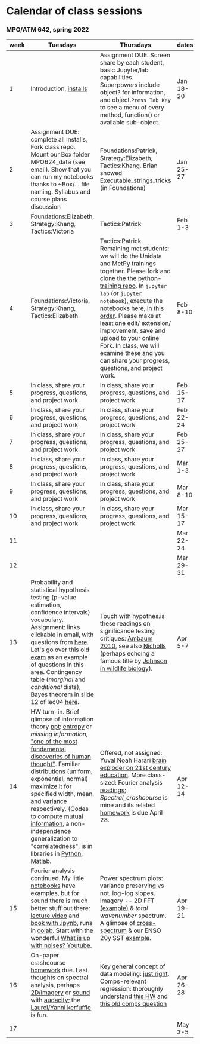 # Calendar of class sessions 
### MPO/ATM 642, spring 2022

week | Tuesdays | Thursdays | dates
-----|----------|-----------|------
1 | Introduction, [installs](https://github.com/MPOcanes/MPO624_2022/blob/main/README.md) | Assignment DUE: Screen share by each student, basic Jupyter/lab capabilities. Superpowers include object? for information, and object.`Press Tab Key` to see a menu of every method, function() or available sub-object. | Jan 18-20
2 |Assignment DUE: complete all installs, Fork class repo. Mount our Box folder MPO624_data (see email). Show that you can run my notebooks thanks to ~Box/... file naming. Syllabus and course plans discussion |Foundations:Patrick, Strategy:Elizabeth, Tactics:Khang. Brian showed Executable_strings_tricks (in Foundations) | Jan 25-27
3 |Foundations:Elizabeth, Strategy:Khang, Tactics:Victoria  | Tactics:Patrick  | Feb 1-3
4 |Foundations:Victoria, Strategy:Khang, Tactics:Elizabeth  | Tactics:Patrick. Remaining met students: we will do the Unidata and MetPy trainings together. Please fork and clone the [the python-training repo](https://github.com/Unidata/python-training). In `jupyter lab` (or `jupyter notebook`), execute the notebooks [here, in this order](https://unidata.github.io/python-training/workshop/workshop-intro/). Please make at least one edit/ extension/ improvement, save and upload to your online Fork. In class, we will examine these and you can share your progress, questions, and project work. | Feb 8-10
5 |In class, share your progress, questions, and project work | In class, share your progress, questions, and project work | Feb 15-17
6 | In class, share your progress, questions, and project work |In class, share your progress, questions, and project work | Feb 22-24
7 |In class, share your progress, questions, and project work  |In class, share your progress, questions, and project work  | Feb 25-27
8 |In class, share your progress, questions, and project work  |In class, share your progress, questions, and project work  | Mar 1-3
9 |In class, share your progress, questions, and project work  |In class, share your progress, questions, and project work  | Mar 8-10
10|In class, share your progress, questions, and project work  |In class, share your progress, questions, and project work  | Mar 15-17
11|  |  | Mar 22-24
12|  |  | Mar 29-31
13| Probability and statistical hypothesis testing (p-value estimation, confidence intervals) vocabulary. Assignment: links clickable in email, with questions from [here](https://github.com/MPOcanes/MPO624-2020/blob/master/Course_Modules_Topics_Notebooks/Probability_vocabulary/README.md). Let's go over this old [exam](https://github.com/MPOcanes/MPO624-2020/blob/master/Testable_material_oldexams/Previous_Years_Exams/2018_ADA_Quiz1_Basicstats.toohard.pdf) as an example of questions in this area. Contingency table (*marginal* and *conditional* dists), Bayes theorem in slide 12 of lec04 [here](https://www.ldeo.columbia.edu/users/menke/edawm/eda_lectures/).| Touch with hypothes.is these readings on significance testing critiques: [Ambaum 2010](https://journals.ametsoc.org/doi/pdf/10.1175/2010JCLI3746.1), see also [Nicholls](https://journals.ametsoc.org/doi/pdf/10.1175/1520-0477%282001%29082%3C0981%3ACAATIO%3E2.3.CO%3B2) (perhaps echoing a famous title by [Johnson in wildlife biology](https://digitalcommons.unl.edu/cgi/viewcontent.cgi?article=1225&context=usgsnpwrc)).  | Apr 5-7
14| HW turn-in. Brief glimpse of information theory [ppt](https://github.com/MPOcanes/MPO624-2020/blob/master/presentations_and_images/Entropy_infotheory.pdf): [entropy](https://en.wikipedia.org/wiki/Entropy_\(information_theory\)) or *missing information*, ["one of the most fundamental discoveries of human thought"](https://www.maxent.net/).  Familiar distributions (uniform, exponential, normal) [maximize it](https://en.wikipedia.org/wiki/Maximum_entropy_probability_distribution#Uniform_and_piecewise_uniform_distributions) for specified width, mean, and variance respectively. (Codes to compute [mutual information](http://www.sefidian.com/2017/06/14/mutual-informationmi-entropy-implementations-python/), a non-independence generalization to "correlatedness", is in libraries in [Python](https://dit.readthedocs.io/en/latest/), [Matlab](https://github.com/PRML/PRMLT). | Offered, not assigned: Yuval Noah Harari [brain exploder on 21st century education](https://weather.rsmas.miami.edu/bmapes/http/pagestuff/Harari_21lessons_19education_20meaning.pdf). More class-sized: Fourier analysis [readings](https://github.com/MPOcanes/MPO624-2020/tree/master/Course_Modules_Topics_Notebooks/series_analyses_and_FFT/Readings); *Spectral_crashcourse* is mine and its related [homework](https://github.com/MPOcanes/MPO624-2020/blob/master/Testable_material_oldexams/Previous_Years_Exams/2020_Timeseries_Forurier_ExamAssignment.md) is due April 28. | Apr 12-14
15| Fourier analysis continued. My little [notebooks](https://github.com/MPOcanes/MPO624-2020/tree/master/Course_Modules_Topics_Notebooks/series_analyses_and_FFT) have examples, but for sound there is much better stuff out there: [lecture video](https://www.youtube.com/watch?v=0ALKGR0I5MA) and [book with .ipynb](https://greenteapress.com/wp/think-dsp/), runs in [colab](https://colab.research.google.com/github/AllenDowney/ThinkDSP/blob/master/code/chap01preview.ipynb). Start with the wonderful [What is up with noises? Youtube](https://www.youtube.com/watch?v=i_0DXxNeaQ0). | Power spectrum plots: variance preserving vs not, log-log slopes. Imagery -- 2D FFT [(example)](https://github.com/MPOcanes/MPO624-2020/tree/master/Course_Modules_Topics_Notebooks/series_analyses_and_FFT/Images_2Dfft) & *total wavenumber* spectrum. A glimpse of [cross-spectrum](https://atmos.washington.edu/~dennis/552_Notes_6c.pdf) & our ENSO 20y SST [example](https://github.com/MPOcanes/MPO624-2020/blob/master/Course_Modules_Topics_Notebooks/series_analyses_and_FFT/Cospectra_2series/cospec.sst.latersst.pdf.pdf). | Apr 19-21
16| On-paper crashcourse [homework](https://github.com/MPOcanes/MPO624-2020/blob/master/Testable_material_oldexams/Previous_Years_Exams/2020_Timeseries_Forurier_ExamAssignment.md) due. Last thoughts on spectral analysis, perhaps [2D/imagery](https://github.com/MPOcanes/MPO624-2020/tree/master/Course_Modules_Topics_Notebooks/series_analyses_and_FFT/Images_2Dfft) or [sound](https://github.com/MPOcanes/MPO624-2020/blob/master/Course_Modules_Topics_Notebooks/series_analyses_and_FFT/FFT_sound_wavfiles.ipynb) with [audacity](https://www.audacityteam.org/download/); the [Laurel/Yanni kerfuffle](https://www.nytimes.com/interactive/2018/05/16/upshot/audio-clip-yanny-laurel-debate.html) is fun. | Key general concept of data modeling: [just right](https://stanford.edu/~shervine/teaching/cs-229/cheatsheet-machine-learning-tips-and-tricks#diagnostics). Comps-relevant regression: thoroughly understand [this HW](https://github.com/MPOcanes/MPO624-2020/blob/master/Testable_material_oldexams/WordProblemHeatFlux.pdf) and [this old comps question](https://github.com/MPOcanes/MPO624-2020/blob/master/Testable_material_oldexams/Previous_Years_Exams/CompsQ_regression2012_for2016class.pdf) | Apr 26-28
17|  |  | May 3-5
